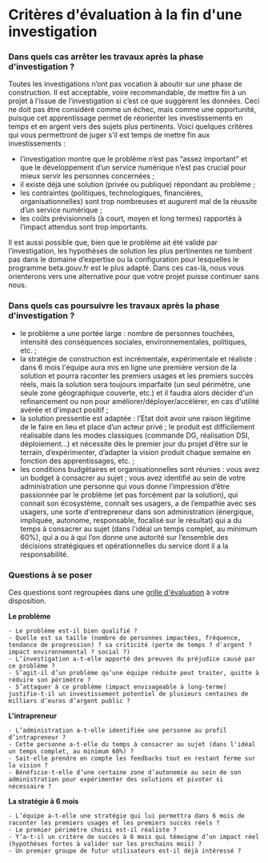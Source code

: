# Critères d'évaluation à la fin d'une investigation

### Dans quels cas arrêter les travaux après la phase d’investigation ?

Toutes les investigations n’ont pas vocation à aboutir sur une phase de construction. Il est acceptable, voire recommandable, de mettre fin à un projet à l’issue de l’investigation si c’est ce que suggèrent les données. Ceci ne doit pas être considéré comme un échec, mais comme une opportunité, puisque cet apprentissage permet de réorienter les investissements en temps et en argent vers des sujets plus pertinents. Voici quelques critères qui vous permettront de juger s’il est temps de mettre fin aux investissements :

* l’investigation montre que le problème n’est pas “assez important” et que le développement d’un service numérique n’est pas crucial pour mieux servir les personnes concernées ;
* il existe déjà une solution (privée ou publique) répondant au problème ;
* les contraintes (politiques, technologiques, financières, organisationnelles) sont trop nombreuses et augurent mal de la réussite d’un service numérique ;
* les coûts prévisionnels (à court, moyen et long termes) rapportés à l’impact attendus sont trop importants.

Il est aussi possible que, bien que le problème ait été validé par l’investigation, les hypothèses de solution les plus pertinentes ne tombent pas dans le domaine d’expertise ou la configuration pour lesquelles le programme beta.gouv.fr est le plus adapté. Dans ces cas-là, nous vous orienterons vers une alternative pour que votre projet puisse continuer sans nous.

### Dans quels cas poursuivre les travaux après la phase d’investigation ?

* le problème a une portée large : nombre de personnes touchées, intensité des conséquences sociales, environnementales, politiques, etc. ;
* la stratégie de construction est incrémentale, expérimentale et réaliste : dans 6 mois l'équipe aura mis en ligne une première version de la solution et pourra raconter les premiers usages et les premiers succès réels, mais la solution sera toujours imparfaite (un seul périmètre, une seule zone géographique couverte, etc.) et il faudra alors décider d'un refinancement ou non pour améliorer/déployer/accélérer, en cas d'utilité avérée et d'impact positif ;
* la solution pressentie est adaptée : l’Etat doit avoir une raison légitime de le faire en lieu et place d’un acteur privé ; le produit est difficilement réalisable dans les modes classiques (commande DG, réalisation DSI, déploiement…) et nécessite dès le premier jour du projet d’être sur le terrain, d’expérimenter, d’adapter la vision produit chaque semaine en fonction des apprentissages, etc. ;
* les conditions budgétaires et organisationnelles sont réunies : vous avez un budget à consacrer au sujet ; vous avez identifié au sein de votre administration une personne qui vous donne l’impression d’être passionnée par le problème (et pas forcément par la solution), qui connait son écosystème, connaît ses usagers, a de l’empathie avec ses usagers, une sorte d'entrepreneur dans son administration (énergique, impliquée, autonome, responsable, focalisé sur le résultat) qui a du temps à consacrer au sujet (dans l'idéal un temps complet, au minimum 60%), qui a ou à qui l’on donne une autorité sur l’ensemble des décisions stratégiques et opérationnelles du service dont il a la responsabilité.

### Questions à se poser

Ces questions sont regroupées dans une [grille d'évaluation](https://beta.gouv.fr/content/docs/grille\_lancement.pdf) à votre disposition.

**Le problème**

```markup
- Le problème est-il bien qualifié ? 
- Quelle est sa taille (nombre de personnes impactées, fréquence, tendance de progression) ? sa criticité (perte de temps ? d'argent ? impact environnemental ? social ?) 
- L’investigation a-t-elle apporté des preuves du préjudice causé par ce problème ? 
- S’agit-il d’un problème qu’une équipe réduite peut traiter, quitte à réduire son périmètre ? 
- S’attaquer à ce problème (impact envisageable à long-terme) justifie-t-il un investissement potentiel de plusieurs centaines de milliers d’euros d’argent public ?
```

**L'intrapreneur**

```
- L’administration a-t-elle identifiée une personne au profil d’intrapreneur ? 
- Cette personne a-t-elle du temps à consacrer au sujet (dans l'idéal un temps complet, au minimum 60%) ? 
- Sait-elle prendre en compte les feedbacks tout en restant ferme sur la vision ? 
- Bénéficie-t-elle d’une certaine zone d’autonomie au sein de son administration pour expérimenter des solutions et pivoter si nécessaire ?
```

**La stratégie à 6 mois**

```
- L’équipe a-t-elle une stratégie qui lui permettra dans 6 mois de raconter les premiers usages et les premiers succès réels ? 
- Le premier périmètre choisi est-il réaliste ? 
- Y’a-t-il un critère de succès à 6 mois qui témoigne d’un impact réel (hypothèses fortes à valider sur les prochains mois) ? 
- Un premier groupe de futur utilisateurs est-il déjà intéressé ?
```
